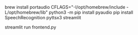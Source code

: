 brew install portaudio
CFLAGS="-I/opt/homebrew/include -L/opt/homebrew/lib" python3 -m pip install pyaudio
pip install SpeechRecognition pyttsx3 streamlit


streamlit run frontend.py

